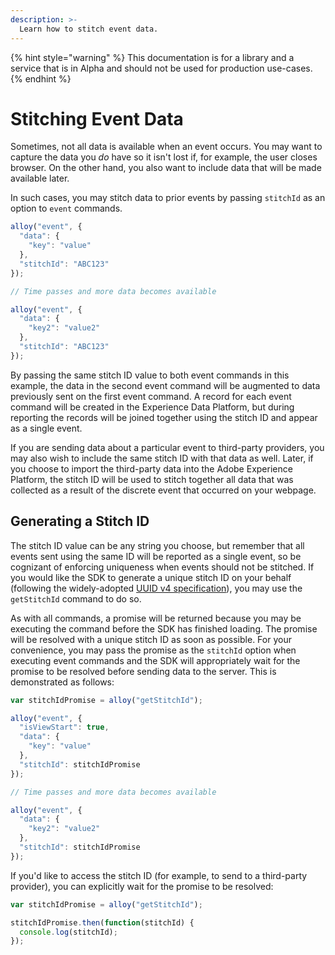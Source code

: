 ```yaml
---
description: >-
  Learn how to stitch event data.
---
```


{% hint style="warning" %}
This documentation is for a library and a service that is in Alpha and should not be used for production use-cases. 
{% endhint %}

# Stitching Event Data

Sometimes, not all data is available when an event occurs. You may want to capture the data you _do_ have so it isn't lost if, for example, the user closes browser. On the other hand, you also want to include data that will be made available later.

In such cases, you may stitch data to prior events by passing `stitchId` as an option to `event` commands.

```javascript
alloy("event", {
  "data": {
    "key": "value"
  },
  "stitchId": "ABC123"
});

// Time passes and more data becomes available

alloy("event", {
  "data": {
    "key2": "value2"
  },
  "stitchId": "ABC123"
});
```

By passing the same stitch ID value to both event commands in this example, the data in the second event command will be augmented to data previously sent on the first event command. A record for each event command will be created in the Experience Data Platform, but during reporting the records will be joined together using the stitch ID and appear as a single event.

If you are sending data about a particular event to third-party providers, you may also wish to include the same stitch ID with that data as well. Later, if you choose to import the third-party data into the Adobe Experience Platform, the stitch ID will be used to stitch together all data that was collected as a result of the discrete event that occurred on your webpage.

## Generating a Stitch ID

The stitch ID value can be any string you choose, but remember that all events sent using the same ID will be reported as a single event, so be cognizant of enforcing uniqueness when events should not be stitched. If you would like the SDK to generate a unique stitch ID on your behalf (following the widely-adopted [UUID v4 specification](https://www.ietf.org/rfc/rfc4122.txt)), you may use the `getStitchId` command to do so.

As with all commands, a promise will be returned because you may be executing the command before the SDK has finished loading. The promise will be resolved with a unique stitch ID as soon as possible. For your convenience, you may pass the promise as the `stitchId` option when executing event commands and the SDK will appropriately wait for the promise to be resolved before sending data to the server. This is demonstrated as follows:

```javascript
var stitchIdPromise = alloy("getStitchId");

alloy("event", {
  "isViewStart": true,
  "data": {
    "key": "value"
  },
  "stitchId": stitchIdPromise
});

// Time passes and more data becomes available

alloy("event", {
  "data": {
    "key2": "value2"
  },
  "stitchId": stitchIdPromise
});
```

If you'd like to access the stitch ID (for example, to send to a third-party provider), you can explicitly wait for the promise to be resolved:

```javascript
var stitchIdPromise = alloy("getStitchId");

stitchIdPromise.then(function(stitchId) {
  console.log(stitchId);
});
```
